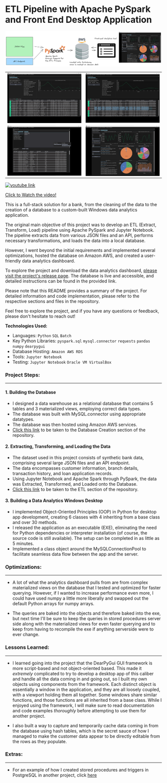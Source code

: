 # ETL Pipeline with Apache PySpark and Front End Desktop Application

![Entire Process](./main/ETL%20Process/Jupyter%20Notebook/images/ETL%20Process.png)

<div>
<table>
  <tr>
    <td>
    <img src="https://github.com/The-Captain-William/Per-Scholas-Capstone/blob/main/Screenshot%202023-07-22%20143008.png?raw=true">
    </td>
    <td>
      <img src="https://github.com/The-Captain-William/Per-Scholas-Capstone/blob/main/Screenshot%202023-07-28%20192240.png?raw=true">
    </td>
  </tr>
  <tr>
    <td>
      <img src="https://github.com/The-Captain-William/Per-Scholas-Capstone/blob/main/Screenshot%202023-07-22%20143155.png?raw=true">
    </td>
    <td>
      <img src="https://github.com/The-Captain-William/Per-Scholas-Capstone/blob/main/Screenshot%202023-07-22%20143029.png?raw=true">
    </td>
  </tr>
</table>
</div>

<div>
  <a href="https://youtu.be/p48iFH-Ysb0">
    <img src="https://clipart.info/images/ccovers/1590430652red-youtube-logo-png-xl.png" width=100px alt="youtube link">  
    <p>Click to Watch the video!</p>
  </a>
</div>

This is a full-stack solution for a bank, from the cleaning of the data to the creation of a database to a custom-built Windows data analytics application.

The original main objective of this project was to develop an ETL (Extract, Transform, Load) pipeline using Apache PySpark and Jupyter Notebook. The pipeline extracts data from various JSON files and an API, performs necessary transformations, and loads the data into a local database. 

However, I went beyond the initial requirements and implemented several optimizations, hosted the database on Amazon AWS, and created a user-friendly data analytics dashboard.

To explore the project and download the data analytics dashboard, [please visit the project's release page](https://github.com/The-Captain-William/Per-Scholas-Capstone/releases/tag/v1.3). The database is live and accessible, and detailed instructions can be found in the provided link.

Please note that this README provides a summary of the project. For detailed information and code implementation, please refer to the respective sections and files in the repository.

Feel free to explore the project, and if you have any questions or feedback, please don't hesitate to reach out!

**Technologies Used:** <br>
- Languages: `Python` `SQL` `Batch`
- Key Python Libraries: `pyspark.sql` `mysql.connector` `requests` `pandas` `numpy` `dearpygui` 
- Database Hosting: `Amazon AWS RDS` 
- Tools: `Jupyter Notebook` 
- Testing: `Jupyter Notebook` `Oracle VM VirtualBox`

  
### Project Steps:
---

#### 1. Building the Database
- I designed a data warehouse as a relational database that contains 5 tables and 3 materialized views, employing correct data types.
- The database was built with MySQL.connector using appropriate datatypes.
- The database was then hosted using Amazon AWS services.
- [Click this link](https://github.com/The-Captain-William/Per-Scholas-Capstone/blob/main/main/ETL%20Process/Jupyter%20Notebook/ETL_Part_1_building_the_database.ipynb) to be taken to the Database Creation section of the repository. 

#### 2. Extracting, Transforming, and Loading the Data 
- The dataset used in this project consists of synthetic bank data, comprising several large JSON files and an API endpoint.
- The data encompasses customer information, branch details, transaction history, and loan application records.
- Using Jupyter Notebook and Apache Spark through PySpark, the data was Extracted, Transformed, and Loaded onto the Database.
- [Click this link](https://github.com/The-Captain-William/Per-Scholas-Capstone/blob/main/main/ETL%20Process/Jupyter%20Notebook/ETL_Part_2_The_ETL_Process.ipynb) to be taken to the ETL section of the repository.

#### 3. Building a Data Analytics Windows Desktop 
- I implemented Object-Oriented Principles (OOP) in Python for desktop app development, creating 6 classes with 4 inheriting from a base class and over 30 methods.
- I released the application as an executable (EXE), eliminating the need for Python dependencies or interpreter installation (of course, the source code is still available). The setup can be completed in as little as 5 minutes.
- Implemented a class object around the MySQLConnectionPool to facilitate seamless data flow between the app and the server.


### Optimizations:
---
- A lot of what the analytics dashboard pulls from are from complex materialized views on the database that I tested and optimized for faster querying. 
However, if I wanted to increase performance even more, I could have used numpy a little more liberally and swapped out the default Python arrays for numpy arrays.

- The queries are baked into the objects and therefore baked into the exe, but next time I'll be sure to keep the queries in stored procedures server side along with
the materialized views for even faster querying and to keep from having to recompile the exe if anything serverside were to ever change.

### Lessons Learned:
---
- I learned going into the project that the DearPyGui GUI framework is more script-based and not object-oriented based. 
This made it *extremely* complicated to try to develop a desktop app of this caliber and handle all the data coming in and going out, so I built my own objects
using components from the framework. Each distinct object is essentially a window in the application, and they are all loosely coupled, with a viewport holding them all together.
Some windows share similar functions, and those functions are all inherited from a base class. While I enjoyed using the framework, I will make sure to read documentation and code examples *thoroughly*
before attempting to use them for another project.

- I also built a way to capture and temporarily cache data coming in from the database using hash tables, which is the secret sauce of how I managed to make the customer data appear to be directly editable from the rows as they populate.

### Extras:
---
- For an example of how I created stored procedures and triggers in PostgreSQL in another project, click <a href='https://github.com/The-Captain-William/stored-procedures-and-triggers-psql'>here</a>




